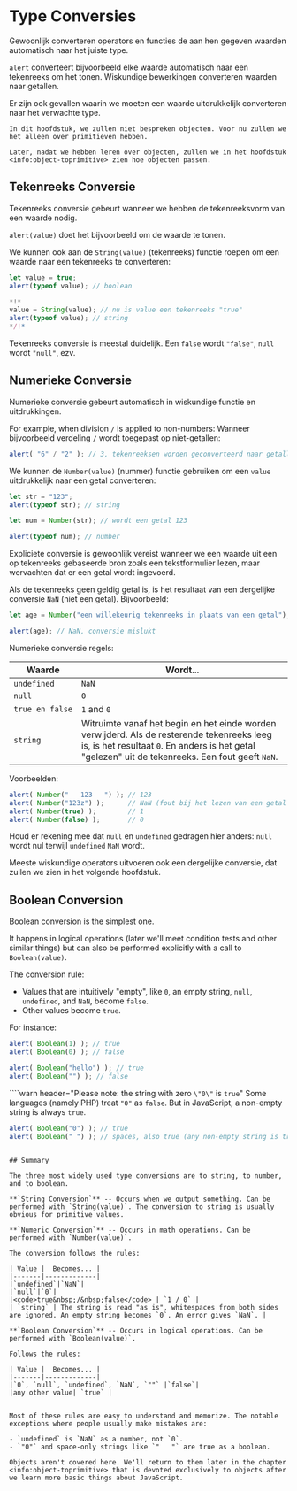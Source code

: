 # Type Conversies

Gewoonlijk converteren operators en functies de aan hen gegeven waarden automatisch naar het juiste type.

`alert` converteert bijvoorbeeld elke waarde automatisch naar een tekenreeks om het tonen. Wiskundige bewerkingen converteren waarden naar getallen.

Er zijn ook gevallen waarin we moeten een waarde uitdrukkelijk converteren naar het verwachte type.

```smart header="Nog niet over objecten gesproken"
In dit hoofdstuk, we zullen niet bespreken objecten. Voor nu zullen we het alleen over primitieven hebben.

Later, nadat we hebben leren over objecten, zullen we in het hoofdstuk <info:object-toprimitive> zien hoe objecten passen.
```

## Tekenreeks Conversie

Tekenreeks conversie gebeurt wanneer we hebben de tekenreeksvorm van een waarde nodig.

`alert(value)` doet het bijvoorbeeld om de waarde te tonen.

We kunnen ook aan de `String(value)` (tekenreeks) functie roepen om een waarde naar een tekenreeks te converteren:

```js run
let value = true;
alert(typeof value); // boolean

*!*
value = String(value); // nu is value een tekenreeks "true"
alert(typeof value); // string
*/!*
```

Tekenreeks conversie is meestal duidelijk. Een `false` wordt `"false"`, `null` wordt `"null"`, ezv.

## Numerieke Conversie

Numerieke conversie gebeurt automatisch in wiskundige functie en uitdrukkingen.

For example, when division `/` is applied to non-numbers:
Wanneer bijvoorbeeld verdeling `/` wordt toegepast op niet-getallen:

```js run
alert( "6" / "2" ); // 3, tekenreeksen worden geconverteerd naar getallen
```

We kunnen de `Number(value)` (nummer) functie gebruiken om een `value` uitdrukkelijk naar een getal converteren:

```js run
let str = "123";
alert(typeof str); // string

let num = Number(str); // wordt een getal 123

alert(typeof num); // number
```

Expliciete conversie is gewoonlijk vereist wanneer we een waarde uit een op tekenreeks gebaseerde bron zoals een tekstformulier lezen, maar wervachten dat er een getal wordt ingevoerd.

Als de tekenreeks geen geldig getal is, is het resultaat van een dergelijke conversie `NaN` (niet een getal). Bijvoorbeeld:

```js run
let age = Number("een willekeurig tekenreeks in plaats van een getal");

alert(age); // NaN, conversie mislukt
```

Numerieke conversie regels:

| Waarde | Wordt... |
| ------ | -------- |
| `undefined` | `NaN` |
| `null` | `0` |
| <code>true&nbsp;en&nbsp;false</code> | `1` and `0` |
| `string` | Witruimte vanaf het begin en het einde worden verwijderd. Als de resterende tekenreeks leeg is, is het resultaat `0`. En anders is het getal "gelezen" uit de tekenreeks. Een fout geeft `NaN`. |

Voorbeelden:

```js run
alert( Number("   123   ") ); // 123
alert( Number("123z") );      // NaN (fout bij het lezen van een getal op "z")
alert( Number(true) );        // 1
alert( Number(false) );       // 0
```

Houd er rekening mee dat `null` en `undefined` gedragen hier anders: `null` wordt nul terwijl `undefined` `NaN` wordt.

Meeste wiskundige operators uitvoeren ook een dergelijke conversie, dat zullen we zien in het volgende hoofdstuk.

## Boolean Conversion

Boolean conversion is the simplest one.

It happens in logical operations (later we'll meet condition tests and other similar things) but can also be performed explicitly with a call to `Boolean(value)`.

The conversion rule:

- Values that are intuitively "empty", like `0`, an empty string, `null`, `undefined`, and `NaN`, become `false`.
- Other values become `true`.

For instance:

```js run
alert( Boolean(1) ); // true
alert( Boolean(0) ); // false

alert( Boolean("hello") ); // true
alert( Boolean("") ); // false
```

````warn header="Please note: the string with zero `\"0\"` is `true`"
Some languages (namely PHP) treat `"0"` as `false`. But in JavaScript, a non-empty string is always `true`.

```js run
alert( Boolean("0") ); // true
alert( Boolean(" ") ); // spaces, also true (any non-empty string is true)
```
````

## Summary

The three most widely used type conversions are to string, to number, and to boolean.

**`String Conversion`** -- Occurs when we output something. Can be performed with `String(value)`. The conversion to string is usually obvious for primitive values.

**`Numeric Conversion`** -- Occurs in math operations. Can be performed with `Number(value)`.

The conversion follows the rules:

| Value |  Becomes... |
|-------|-------------|
|`undefined`|`NaN`|
|`null`|`0`|
|<code>true&nbsp;/&nbsp;false</code> | `1 / 0` |
| `string` | The string is read "as is", whitespaces from both sides are ignored. An empty string becomes `0`. An error gives `NaN`. |

**`Boolean Conversion`** -- Occurs in logical operations. Can be performed with `Boolean(value)`.

Follows the rules:

| Value |  Becomes... |
|-------|-------------|
|`0`, `null`, `undefined`, `NaN`, `""` |`false`|
|any other value| `true` |


Most of these rules are easy to understand and memorize. The notable exceptions where people usually make mistakes are:

- `undefined` is `NaN` as a number, not `0`.
- `"0"` and space-only strings like `"   "` are true as a boolean.

Objects aren't covered here. We'll return to them later in the chapter <info:object-toprimitive> that is devoted exclusively to objects after we learn more basic things about JavaScript.
